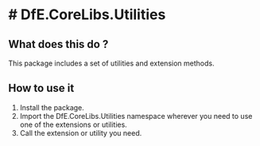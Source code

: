 # # DfE.CoreLibs.Utilities

## What does this do ?
This package includes a set of utilities and extension methods.

## How to use it 

1) Install the package.
2) Import the DfE.CoreLibs.Utilities namespace wherever you need to use one of the extensions or utilities.
3) Call the extension or utility you need. 

